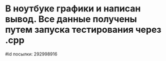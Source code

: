 # В ноутбуке графики и написан вывод. Все данные получены путем запуска тестирования через .cpp

#id посылки: 292998916
